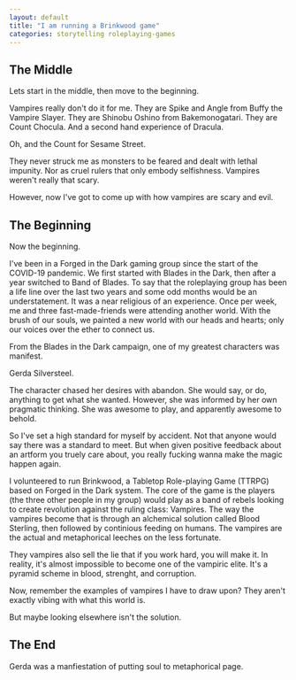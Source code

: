 ```yaml
---
layout: default
title: "I am running a Brinkwood game"
categories: storytelling roleplaying-games
---
```

## The Middle
Lets start in the middle, then move to the beginning.

Vampires really don't do it for me. They are Spike and Angle from Buffy the Vampire Slayer. They are Shinobu Oshino from Bakemonogatari. They are Count Chocula. And a second hand experience of Dracula.

Oh, and the Count for Sesame Street.

They never struck me as monsters to be feared and dealt with lethal impunity. Nor as cruel rulers that only embody selfishness. Vampires weren't really that scary.

However, now I've got to come up with how vampires are scary and evil.


## The Beginning
Now the beginning.

I've been in a Forged in the Dark gaming group since the start of the COVID-19 pandemic. We first started with Blades in the Dark, then after a year switched to Band of Blades. To say that the roleplaying group has been a life line over the last two years and some odd months would be an understatement. It was a near religious of an experience. Once per week, me and three fast-made-friends were attending another world. With the brush of our souls, we painted a new world with our heads and hearts; only our voices over the ether to connect us.

From the Blades in the Dark campaign, one of my greatest characters was manifest. 

Gerda Silversteel.

The character chased her desires with abandon. She would say, or do, anything to get what she wanted. However, she was informed by her own pragmatic thinking. She was awesome to play, and apparently awesome to behold.

So I've set a high standard for myself by accident. Not that anyone would say there was a standard to meet. But when given positive feedback about an artform you truely care about, you really fucking wanna make the magic happen again.

I volunteered to run Brinkwood, a Tabletop Role-playing Game (TTRPG) based on Forged in the Dark system. The core of the game is the players (the three other people in my group) would play as a band of rebels looking to create revolution against the ruling class: Vampires. The way the vampires become that is through an alchemical solution called Blood Sterling, then followed by continious feeding on humans. The vampires are the actual and metaphorical leeches on the less fortunate.

They vampires also sell the lie that if you work hard, you will make it. In reality, it's almost impossible to become one of the vampiric elite. It's a pyramid scheme in blood, strenght, and corruption.

Now, remember the examples of vampires I have to draw upon? They aren't exactly vibing with what this world is.

But maybe looking elsewhere isn't the solution. 


## The End
Gerda was a manfiestation of putting soul to metaphorical page.